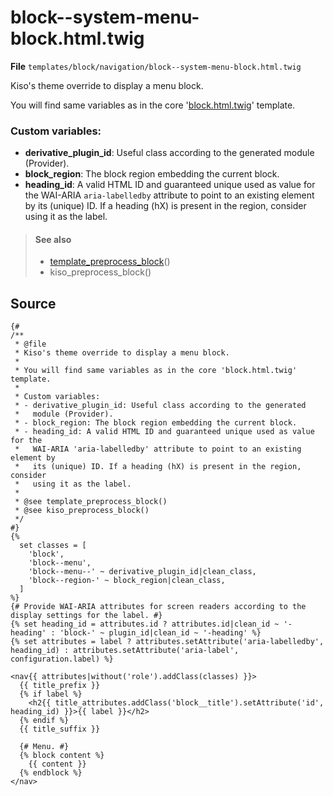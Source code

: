 
block--system-menu-block.html.twig
==========

**File** `templates/block/navigation/block--system-menu-block.html.twig`

Kiso's theme override to display a menu block.

You will find same variables as in the core '[block.html.twig](https://api.drupal.org/api/drupal/core!modules!block!templates!block.html.twig/8.5.x)' template.

### Custom variables:
* **derivative_plugin_id**: Useful class according to the generated module (Provider).
* **block_region**: The block region embedding the current block.
* **heading_id**: A valid HTML ID and guaranteed unique used as value for the WAI-ARIA `aria-labelledby` attribute to point to an existing element by its (unique) ID. If a heading (hX) is present in the region, consider using it as the label.

> #### See also
> * [template_preprocess_block](https://api.drupal.org/api/drupal/core%21modules%21block%21block.module/function/template_preprocess_block/8.5.x "Prepares variables for block templates.")()
> * kiso_preprocess_block()

## Source

```twig
{#
/**
 * @file
 * Kiso's theme override to display a menu block.
 *
 * You will find same variables as in the core 'block.html.twig' template.
 *
 * Custom variables:
 * - derivative_plugin_id: Useful class according to the generated
 *   module (Provider).
 * - block_region: The block region embedding the current block.
 * - heading_id: A valid HTML ID and guaranteed unique used as value for the
 *   WAI-ARIA 'aria-labelledby' attribute to point to an existing element by
 *   its (unique) ID. If a heading (hX) is present in the region, consider
 *   using it as the label.
 *
 * @see template_preprocess_block()
 * @see kiso_preprocess_block()
 */
#}
{%
  set classes = [
    'block',
    'block--menu',
    'block--menu--' ~ derivative_plugin_id|clean_class,
    'block--region-' ~ block_region|clean_class,
  ]
%}
{# Provide WAI-ARIA attributes for screen readers according to the display settings for the label. #}
{% set heading_id = attributes.id ? attributes.id|clean_id ~ '-heading' : 'block-' ~ plugin_id|clean_id ~ '-heading' %}
{% set attributes = label ? attributes.setAttribute('aria-labelledby', heading_id) : attributes.setAttribute('aria-label', configuration.label) %}

<nav{{ attributes|without('role').addClass(classes) }}>
  {{ title_prefix }}
  {% if label %}
    <h2{{ title_attributes.addClass('block__title').setAttribute('id', heading_id) }}>{{ label }}</h2>
  {% endif %}
  {{ title_suffix }}

  {# Menu. #}
  {% block content %}
    {{ content }}
  {% endblock %}
</nav>
```